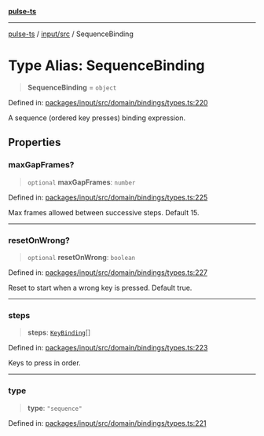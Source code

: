 [**pulse-ts**](../../../README.md)

***

[pulse-ts](../../../README.md) / [input/src](../README.md) / SequenceBinding

# Type Alias: SequenceBinding

> **SequenceBinding** = `object`

Defined in: [packages/input/src/domain/bindings/types.ts:220](https://github.com/jlehett/pulse-ts/blob/a2a18767041a6b69ca4c5f6131d2de266097750e/packages/input/src/domain/bindings/types.ts#L220)

A sequence (ordered key presses) binding expression.

## Properties

### maxGapFrames?

> `optional` **maxGapFrames**: `number`

Defined in: [packages/input/src/domain/bindings/types.ts:225](https://github.com/jlehett/pulse-ts/blob/a2a18767041a6b69ca4c5f6131d2de266097750e/packages/input/src/domain/bindings/types.ts#L225)

Max frames allowed between successive steps. Default 15.

***

### resetOnWrong?

> `optional` **resetOnWrong**: `boolean`

Defined in: [packages/input/src/domain/bindings/types.ts:227](https://github.com/jlehett/pulse-ts/blob/a2a18767041a6b69ca4c5f6131d2de266097750e/packages/input/src/domain/bindings/types.ts#L227)

Reset to start when a wrong key is pressed. Default true.

***

### steps

> **steps**: [`KeyBinding`](KeyBinding.md)[]

Defined in: [packages/input/src/domain/bindings/types.ts:223](https://github.com/jlehett/pulse-ts/blob/a2a18767041a6b69ca4c5f6131d2de266097750e/packages/input/src/domain/bindings/types.ts#L223)

Keys to press in order.

***

### type

> **type**: `"sequence"`

Defined in: [packages/input/src/domain/bindings/types.ts:221](https://github.com/jlehett/pulse-ts/blob/a2a18767041a6b69ca4c5f6131d2de266097750e/packages/input/src/domain/bindings/types.ts#L221)
